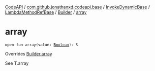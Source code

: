[CodeAPI](../../../../index.md) / [com.github.jonathanxd.codeapi.base](../../../index.md) / [InvokeDynamicBase](../../index.md) / [LambdaMethodRefBase](../index.md) / [Builder](index.md) / [array](.)

# array

`open fun array(value: `[`Boolean`](https://kotlinlang.org/api/latest/jvm/stdlib/kotlin/-boolean/index.html)`): S`

Overrides [Builder.array](../../../-arguments-holder/-builder/array.md)

See T.array

